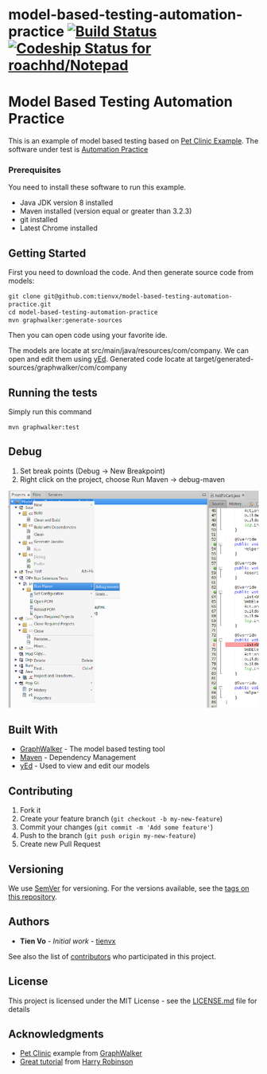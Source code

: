 model-based-testing-automation-practice [![Build Status](https://travis-ci.org/GraphWalker/graphwalker-example.svg?branch=master)](https://travis-ci.org/GraphWalker/graphwalker-example) [![Codeship Status for roachhd/Notepad](https://codeship.com/projects/e5072e80-833c-0133-fb5f-2e117485f168/status)](https://codeship.com/projects/121755)
===================

# Model Based Testing Automation Practice

This is an example of model based testing based on [Pet Clinic Example](https://github.com/GraphWalker/graphwalker-example/tree/master/java-petclinic). The software under test is [Automation Practice](http://automationpractice.com)

### Prerequisites

You need to install these software to run this example.

* Java JDK version 8 installed
* Maven installed (version equal or greater than 3.2.3)
* git installed
* Latest Chrome installed

## Getting Started

First you need to download the code. And then generate source code from models:

```
git clone git@github.com:tienvx/model-based-testing-automation-practice.git
cd model-based-testing-automation-practice
mvn graphwalker:generate-sources
```

Then you can open code using your favorite ide.

The models are locate at src/main/java/resources/com/company. We can open
and edit them using [yEd](http://www.yworks.com/en/products/yfiles/yed/).
Generated code locate at target/generated-sources/graphwalker/com/company

## Running the tests

Simply run this command

```
mvn graphwalker:test
```

## Debug

1. Set break points (Debug -> New Breakpoint)
2. Right click on the project, choose Run Maven -> debug-maven

![Debug](/resources/debug.png)

## Built With

* [GraphWalker](http://graphwalker.github.io) - The model based testing tool
* [Maven](https://maven.apache.org/) - Dependency Management
* [yEd](http://www.yworks.com/en/products/yfiles/yed/) - Used to view and edit our models

## Contributing

1. Fork it
2. Create your feature branch (`git checkout -b my-new-feature`)
3. Commit your changes (`git commit -m 'Add some feature'`)
4. Push to the branch (`git push origin my-new-feature`)
5. Create new Pull Request

## Versioning

We use [SemVer](http://semver.org/) for versioning. For the versions available, see the [tags on this repository](https://github.com/your/project/tags). 

## Authors

* **Tien Vo** - *Initial work* - [tienvx](https://github.com/tienvx)

See also the list of [contributors](https://github.com/tienvx/model-based-testing-automation-practice/contributors) who participated in this project.

## License

This project is licensed under the MIT License - see the [LICENSE.md](LICENSE.md) file for details

## Acknowledgments

* [Pet Clinic](http://graphwalker.github.io/petclinic/) example from [GraphWalker](http://graphwalker.github.io)
* [Great tutorial](http://testoptimal.com/ref/starwest-2006-mbt-tutorial.pdf) from [Harry Robinson](harryrobinson.net)
